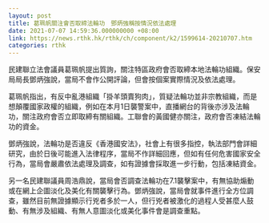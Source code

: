 ```yaml
---
layout: post
title: 葛珮帆關注會否取締法輪功　鄧炳強稱按情況依法處理
date: 2021-07-07 14:59:36.000000000 +08:00
link: https://news.rthk.hk/rthk/ch/component/k2/1599614-20210707.htm
categories: rthk
---
```


民建聯立法會議員葛珮帆提出質詢，關注特區政府會否取締本地法輪功組織。保安局局長鄧炳強說，當局不會作公開評論，但會按個案實際情況及依法處理。

葛珮帆指出，有反中亂港組織「掛羊頭賣狗肉」，質疑法輪功並非宗教組織，而是想顛覆國家政權的組織，例如在本月1日襲警案中，直播網台的背後亦涉及法輪功，關注政府會否立即取締有關組織。工聯會的黃國健亦關注，政府會否凍結法輪功的資金。

鄧炳強說，法輪功是否違反《香港國安法》，社會上有很多指控，執法部門會詳細研究，由於日後可能進入法律程序，當局不作詳細回應，但如有任何危害國家安全行為，當局會嚴肅依法處理及調查，如有證據會採取進一步行動，包括凍結資金。

另一名民建聯議員周浩鼎說，當局會否調查法輪功在7.1襲擊案中，有無協助煽動或在網上企圖淡化及美化有關襲擊行為。鄧炳強說，當局會就事件進行全方位調查，雖然目前無證據顯示行兇者多於一人，但行兇者被激化的過程人受甚麼人鼓動、有無涉及組織、有無人意圖淡化或美化事件會是調查重點。
